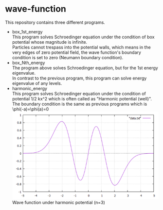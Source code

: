 # wave-function
This repository contains three different programs.  
* box_1st_energy  
This program solves Schroedinger equation under the condition of box potential whose magnitude is infinite.  
Particles cannot trespass into the potential walls, which means in the very edges of zero potential field, the wave function's boundary condition is set to zero (Neumann boundary condition).
* box_Nth_energy  
The program above solves Schroedinger equation, but for the 1st energy eigenvalue.  
In contrast to the previous program, this program can solve energy eigenvalue of any levels.
* harmonic_energy  
This program solves Schroedinger equation under the condition of potential 1/2 kx^2 which is often called as "Harmonic potential (well)".  
The boundary condition is the same as previous programs which is \phi(-a)=\phi(a)=0
![Wave function under harmonic potential (n=3)](https://raw.githubusercontent.com/StellaContrail/wave-function/master/harmonic_energy/harmonic_3rd.png)  
Wave function under harmonic potential (n=3)
